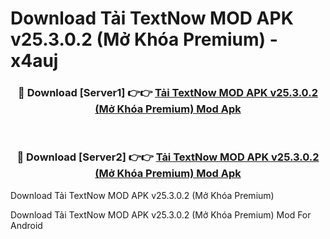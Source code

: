 # Download Tải TextNow MOD APK v25.3.0.2 (Mở Khóa Premium) - x4auj


<div align="center">
<h3>🔴 Download [Server1] 👉👉 <a href="https://apk-comot.site?title=Tải_TextNow_MOD_APK_v25.3.0.2_(Mở_Khóa_Premium)">Tải TextNow MOD APK v25.3.0.2 (Mở Khóa Premium) Mod Apk</a></h3><br>
<h3>🔴 Download [Server2] 👉👉 <a href="https://apk-comot.site?title=Tải_TextNow_MOD_APK_v25.3.0.2_(Mở_Khóa_Premium)">Tải TextNow MOD APK v25.3.0.2 (Mở Khóa Premium) Mod Apk</a></h3>
</div>



Download Tải TextNow MOD APK v25.3.0.2 (Mở Khóa Premium) 

Download Tải TextNow MOD APK v25.3.0.2 (Mở Khóa Premium) Mod For Android